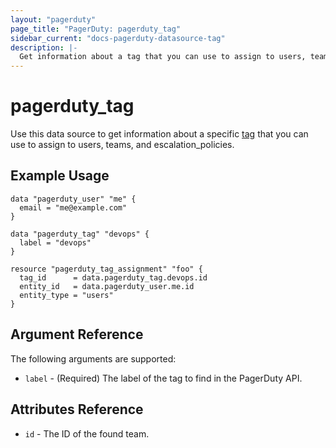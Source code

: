 ```yaml
---
layout: "pagerduty"
page_title: "PagerDuty: pagerduty_tag"
sidebar_current: "docs-pagerduty-datasource-tag"
description: |-
  Get information about a tag that you can use to assign to users, teams, and escalation_policies.
---
```


# pagerduty\_tag

Use this data source to get information about a specific [tag][1] that you can use to assign to users, teams, and escalation_policies.

## Example Usage

```hcl
data "pagerduty_user" "me" {
  email = "me@example.com"
}

data "pagerduty_tag" "devops" {
  label = "devops"
}

resource "pagerduty_tag_assignment" "foo" {
  tag_id      = data.pagerduty_tag.devops.id
  entity_id   = data.pagerduty_user.me.id
  entity_type = "users"
}
```

## Argument Reference

The following arguments are supported:

* `label` - (Required) The label of the tag to find in the PagerDuty API.

## Attributes Reference

* `id` - The ID of the found team.

[1]: https://developer.pagerduty.com/api-reference/b3A6Mjc0ODIxNw-list-tags
